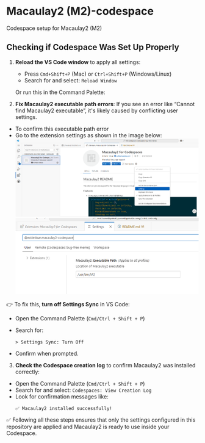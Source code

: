 # Macaulay2 (M2)-codespace
Codespace setup for Macaulay2 (M2)

## Checking if Codespace Was Set Up Properly

1. **Reload the VS Code window** to apply all settings:
   - Press `Cmd+Shift+P` (Mac) or `Ctrl+Shift+P` (Windows/Linux)
   - Search for and select: `Reload Window`

   Or run this in the Command Palette:


2. **Fix Macaulay2 executable path errors**:
If you see an error like “Cannot find Macaulay2 executable”, it's likely caused by conflicting user settings.

- To confirm this executable path error
- Go to the extension settings as shown in the image below:
![alt text](image.png)
![alt text](image-1.png)

👉 To fix this, **turn off Settings Sync** in VS Code:

- Open the Command Palette (`Cmd/Ctrl + Shift + P`)
- Search for:  
  ```
  > Settings Sync: Turn Off
  ```

- Confirm when prompted.

3. **Check the Codespace creation log** to confirm Macaulay2 was installed correctly:
- Open the Command Palette (`Cmd/Ctrl + Shift + P`)
- Search for and select: `Codespaces: View Creation Log`
- Look for confirmation messages like:
  ```
  ✅ Macaulay2 installed successfully!
  ```


✅ Following all these steps ensures that only the settings configured in this repository are applied and Macaulay2 is ready to use inside your Codespace.
